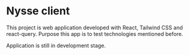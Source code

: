 # Nysse client
This project is web application developed with React, Tailwind CSS and react-query.
Purpose this app is to test technologies mentioned before.

Application is still in development stage.


